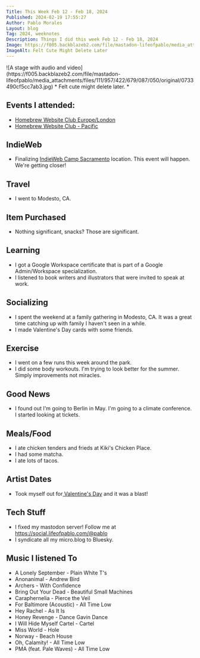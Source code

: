 ```yaml
---
Title: This Week Feb 12 - Feb 18, 2024
Published: 2024-02-19 17:55:27
Author: Pablo Morales
Layout: blog
Tag: 2024, weeknotes
Description: Things I did this week Feb 12 - Feb 18, 2024
Image: https://f005.backblazeb2.com/file/mastadon-lifeofpablo/media_attachments/files/111/957/422/679/087/050/original/0733490cf5cc7ab3.jpg
ImageAlt: Felt Cute Might Delete Later
---
```

<div class="measure center br2" markdown="1">
![A stage with audio and video](https://f005.backblazeb2.com/file/mastadon-lifeofpablo/media_attachments/files/111/957/422/679/087/050/original/0733490cf5cc7ab3.jpg)  
* Felt cute might delete later. *
</div>
 

## Events I attended: 
* [Homebrew Website Club Europe/London](https://events.indieweb.org/2024/02/homebrew-website-club-europe-london-pR7bmltWiZ4j)
* [Homebrew Website Club - Pacific](https://events.indieweb.org/2024/02/homebrew-website-club-pacific-8XN2AGgxMoXH)

## IndieWeb
* Finalizing [IndieWeb Camp Sacramento](https://indieweb.org/Planning#Sacramento,_CA) location. This event will happen. We're getting closer!

## Travel 
* I went to Modesto, CA. 
## Item Purchased
* Nothing significant, snacks? Those are significant. 

## Learning
* I got a Google Workspace certificate that is part of a Google Admin/Workspace specialization.
* I listened to book writers and illustrators that were invited to speak at work.

## Socializing
* I spent the weekend at a family gathering in Modesto, CA. It was a great time catching up with family I haven't seen in a while. 
* I made Valentine's Day cards with some friends. 

## Exercise
* I went on a few runs this week around the park.
* I did some body workouts. I'm trying to look better for the summer. Simply improvements not miracles.

## Good News
* I found out I'm going to Berlin in May. I'm going to a climate conference. I started looking at tickets. 
 

## Meals/Food
* I ate chicken tenders and frieds at Kiki's Chicken Place.
* I had some matcha. 
* I ate lots of tacos. 

## Artist Dates
* Took myself out for[ Valentine's Day](how-i-spent-valentine-s-day-2024) and it was a blast!


## Tech Stuff
* I fixed my mastodon server! Follow me at https://social.lifeofpablo.com/@pablo
* I syndicate all my micro.blog to Bluesky. 

## Music I listened To 
<ul>
	<li class="h-item">A Lonely September - Plain White T&#039;s</li>
	<li class="h-item">Anonanimal - Andrew Bird</li>
	<li class="h-item">Archers - With Confidence</li>
	<li class="h-item">Bring Out Your Dead - Beautiful Small Machines</li>
	<li class="h-item">Caraphernelia - Pierce the Veil</li>
	<li class="h-item">For Baltimore (Acoustic) - All Time Low</li>
	<li class="h-item">Hey Rachel - As It Is</li>
	<li class="h-item">Honey Revenge - Dance Gavin Dance</li>
	<li class="h-item">I Will Hide Myself Cartel - Cartel</li>
	<li class="h-item">Miss World - Hole</li>
	<li class="h-item">Norway - Beach House</li>
	<li class="h-item">Oh, Calamity! - All Time Low</li>
	<li class="h-item">PMA (feat. Pale Waves) - All Time Low</li>
</ul>
